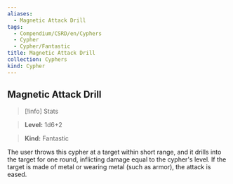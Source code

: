 ```yaml
---
aliases:
  - Magnetic Attack Drill
tags:
  - Compendium/CSRD/en/Cyphers
  - Cypher
  - Cypher/Fantastic
title: Magnetic Attack Drill
collection: Cyphers
kind: Cypher
---
```

## Magnetic Attack Drill    
>[!info] Stats    
> **Level:** 1d6+2    
> **Kind:** Fantastic  
    
The user throws this cypher at a target within short range, and it drills into the target for one round, inflicting damage equal to the cypher's level. If the target is made of metal or wearing metal (such as armor), the attack is eased.